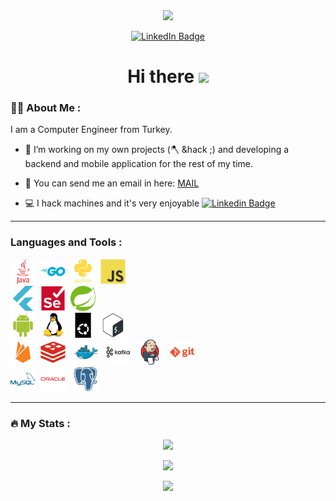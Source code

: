 
<div id="header" align="center">
  <img src="https://media.giphy.com/media/M9gbBd9nbDrOTu1Mqx/giphy.gif" width="100"/>
</div>
<p align="center">
<a href="http://2.59.117.205:17895/redirect?url=https://www.linkedin.com/in/mehmet-01100011-/"><img src="https://img.shields.io/badge/LinkedIn-blue?logo=linkedin&logoColor=white&style=for-the-badge" alt="LinkedIn Badge"></a>
</p>


<h1 align="center">
  Hi there
  <img src="https://media.giphy.com/media/hvRJCLFzcasrR4ia7z/giphy.gif" width="30px"/>
</h1>


### :man_technologist: About Me :
I am a Computer Engineer from Turkey.

- :telescope: I’m working on my own projects (:axe: &hack ;) and developing a backend and mobile application for the rest of my time.

- :email: You can send me an email in here: <a href="http://2.59.117.205:17895/redirect?url=mailto:mehmetcakmaktasi@yaani.com"> MAIL </a>

- :computer: I hack machines and it's very enjoyable [![Linkedin Badge](https://img.shields.io/badge/TryHackMe-black?style=flat&logo=tryhackme&logoColor=white)](https://tryhackme.com/p/demironW47)

---
###  Languages and Tools :
<div>
  <div>
      <img src="https://github.com/devicons/devicon/blob/master/icons/java/java-plain-wordmark.svg" width="40" height="40"/>&nbsp;
      <img src="https://github.com/devicons/devicon/blob/master/icons/go/go-original-wordmark.svg" width="40" height="40"/>&nbsp;
      <img src="https://github.com/devicons/devicon/blob/master/icons/python/python-plain-wordmark.svg" width="40" height="40"/>&nbsp;
      <img src="https://github.com/devicons/devicon/blob/master/icons/javascript/javascript-original.svg" width="40" height="40"/>&nbsp;
  </div>
  <div>
      <img src="https://github.com/devicons/devicon/blob/master/icons/flutter/flutter-plain.svg" width="40" height="40"/>&nbsp;
      <img src="https://github.com/devicons/devicon/blob/master/icons/selenium/selenium-original.svg" width="40" height="40"/>&nbsp;
      <img src="https://github.com/devicons/devicon/blob/master/icons/spring/spring-original.svg" width="40" height="40"/>&nbsp;
  </div>
  <div>
      <img src="https://github.com/devicons/devicon/blob/master/icons/android/android-original.svg" width="40" height="40"/>&nbsp;
      <img src="https://github.com/devicons/devicon/blob/master/icons/linux/linux-original.svg" width="40" height="40"/>&nbsp;
      <img src="https://github.com/devicons/devicon/blob/master/icons/ubuntu/ubuntu-plain.svg" width="40" height="40"/>&nbsp;
      <img src="https://github.com/devicons/devicon/blob/master/icons/bash/bash-original.svg" width="40" height="40"/>&nbsp;
  </div>
  <div>
      <img src="https://github.com/devicons/devicon/blob/master/icons/firebase/firebase-plain.svg" width="40" height="40"/>&nbsp;
      <img src="https://github.com/devicons/devicon/blob/master/icons/redis/redis-plain.svg" width="40" height="40" /> &nbsp;
      <img src="https://github.com/devicons/devicon/blob/master/icons/docker/docker-original.svg" width="40" height="40" /> &nbsp;
      <img src="https://github.com/devicons/devicon/blob/master/icons/apachekafka/apachekafka-original-wordmark.svg" width="40" height="40" /> &nbsp;
      <img src="https://github.com/devicons/devicon/blob/master/icons/jenkins/jenkins-original.svg" width="40" height="40" > &nbsp;
      <img src="https://github.com/devicons/devicon/blob/master/icons/git/git-plain-wordmark.svg" width="40" height="40"/>&nbsp;
  </div>
  <div>
      <img src="https://github.com/devicons/devicon/blob/master/icons/mysql/mysql-plain-wordmark.svg" width="40" height="40"/>&nbsp;
      <img src="https://github.com/devicons/devicon/blob/master/icons/oracle/oracle-original.svg" width="40" height="40"/> &nbsp;
      <img src="https://github.com/devicons/devicon/blob/master/icons/postgresql/postgresql-plain.svg" width="40" heigt="40"/> &nbsp;
  </div>
</div>

---

### :fire: My Stats :
<p align="center">
<img src="http://github-readme-streak-stats.herokuapp.com?user=daddydemir&theme=dark&background=000000" />
</p>

<p align="center">
<img src="https://github-readme-stats.vercel.app/api/top-langs/?username=daddydemir&layout=compact&theme=vision-friendly-dark" />
</p>

<p align="center">
<img src="https://github-readme-stats.vercel.app/api?username=daddydemir&show_icons=true&theme=vision-friendly-dark&include_all_commits=true&count_private=trueicons=true&hide=contribs,prs" />
</p>
<p align="center">














